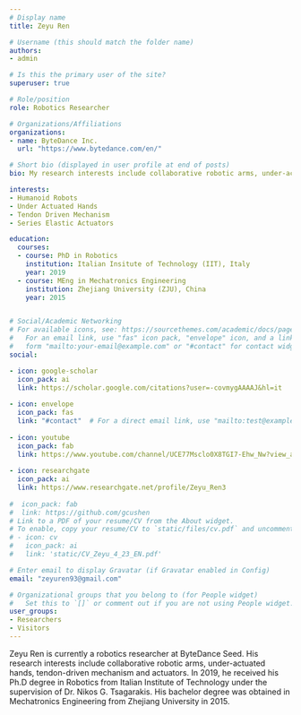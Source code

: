 ```yaml
---
# Display name
title: Zeyu Ren

# Username (this should match the folder name)
authors:
- admin

# Is this the primary user of the site?
superuser: true

# Role/position
role: Robotics Researcher

# Organizations/Affiliations
organizations:
- name: ByteDance Inc.
  url: "https://www.bytedance.com/en/"

# Short bio (displayed in user profile at end of posts)
bio: My research interests include collaborative robotic arms, under-actuated hands, tendon-driven mechanism and actuators.

interests:
- Humanoid Robots
- Under Actuated Hands
- Tendon Driven Mechanism
- Series Elastic Actuators

education:
  courses:
  - course: PhD in Robotics
    institution: Italian Insitute of Technology (IIT), Italy
    year: 2019
  - course: MEng in Mechatronics Engineering
    institution: Zhejiang University (ZJU), China
    year: 2015


# Social/Academic Networking
# For available icons, see: https://sourcethemes.com/academic/docs/page-builder/#icons
#   For an email link, use "fas" icon pack, "envelope" icon, and a link in the
#   form "mailto:your-email@example.com" or "#contact" for contact widget.
social:

- icon: google-scholar
  icon_pack: ai
  link: https://scholar.google.com/citations?user=-covmygAAAAJ&hl=it
  
- icon: envelope
  icon_pack: fas
  link: "#contact"  # For a direct email link, use "mailto:test@example.org".
  
- icon: youtube
  icon_pack: fab
  link: https://www.youtube.com/channel/UCE77Msclo0X8TGI7-Ehw_Nw?view_as=subscriber
  
- icon: researchgate
  icon_pack: ai
  link: https://www.researchgate.net/profile/Zeyu_Ren3
  
#  icon_pack: fab
#  link: https://github.com/gcushen
# Link to a PDF of your resume/CV from the About widget.
# To enable, copy your resume/CV to `static/files/cv.pdf` and uncomment the lines below.
# - icon: cv
#   icon_pack: ai
#   link: 'static/CV_Zeyu_4_23_EN.pdf'

# Enter email to display Gravatar (if Gravatar enabled in Config)
email: "zeyuren93@gmail.com"

# Organizational groups that you belong to (for People widget)
#   Set this to `[]` or comment out if you are not using People widget.
user_groups:
- Researchers
- Visitors
---
```


Zeyu Ren is currently a robotics researcher at ByteDance Seed. His research interests include collaborative robotic arms, under-actuated hands, tendon-driven mechanism and actuators. In 2019, he received his Ph.D degree in Robotics from Italian Institute of Technology under the supervision of Dr. Nikos G. Tsagarakis. His bachelor degree was obtained in Mechatronics Engineering from Zhejiang University in 2015.
